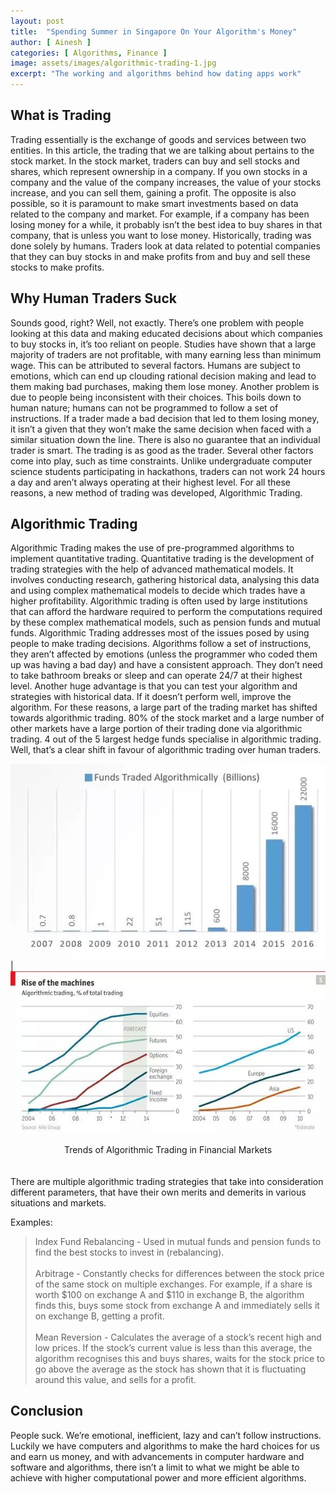```yaml
---
layout: post
title:  "Spending Summer in Singapore On Your Algorithm's Money"
author: [ Ainesh ]
categories: [ Algorithms, Finance ]
image: assets/images/algorithmic-trading-1.jpg
excerpt: "The working and algorithms behind how dating apps work"
---
```



## What is Trading

Trading essentially is the exchange of goods and services between two entities. In this article, the trading that we are talking about pertains to the stock market. In the stock market, traders can buy and sell stocks and shares, which represent ownership in a company. If you own stocks in a company and the value of the company increases, the value of your stocks increase, and you can sell them, gaining a profit. The opposite is also possible, so it is paramount to make smart investments based on data related to the company and market. For example, if a company has been losing money for a while, it probably isn’t the best idea to buy shares in that company, that is unless you want to lose money. Historically, trading was done solely by humans. Traders look at data related to potential companies that they can buy stocks in and make profits from and buy and sell these stocks to make profits.

## Why Human Traders Suck

Sounds good, right? Well, not exactly. There’s one problem with people looking at this data and making educated decisions about which companies to buy stocks in, it’s too reliant on people. Studies have shown that a large majority of traders are not profitable, with many earning less than minimum wage. This can be attributed to several factors. Humans are subject to emotions, which can end up clouding rational decision making and lead to them making bad purchases, making them lose money. Another problem is due to people being inconsistent with their choices. This boils down to human nature; humans can not be programmed to follow a set of instructions. If a trader made a bad decision that led to them losing money, it isn’t a given that they won’t make the same decision when faced with a similar situation down the line. There is also no guarantee that an individual trader is smart. The trading is as good as the trader. Several other factors come into play, such as time constraints. Unlike undergraduate computer science students participating in hackathons, traders can not work 24 hours a day and aren’t always operating at their highest level. For all these reasons, a new method of trading was developed, Algorithmic Trading.

## Algorithmic Trading

Algorithmic Trading makes the use of pre-programmed algorithms to implement quantitative trading. Quantitative trading is the development of trading strategies with the help of advanced mathematical models. It involves conducting research, gathering historical data, analysing this data and using complex mathematical models to decide which trades have a higher profitability. Algorithmic trading is often used by large institutions that can afford the hardware required to perform the computations required by these complex mathematical models, such as pension funds and mutual funds. Algorithmic Trading addresses most of the issues posed by using people to make trading decisions. Algorithms follow a set of instructions, they aren’t affected by emotions (unless the programmer who coded them up was having a bad day) and have a consistent approach. They don’t need to take bathroom breaks or sleep and can operate 24/7 at their highest level. Another huge advantage is that you can test your algorithm and strategies with historical data. If it doesn’t perform well, improve the algorithm. For these reasons, a large part of the trading market has shifted towards algorithmic trading. 80% of the stock market and a large number of other markets have a large portion of their trading done via algorithmic trading. 4 out of the 5 largest hedge funds specialise in algorithmic trading. Well, that’s a clear shift in favour of algorithmic trading over human traders.

![Trends of Algorithmic Trading in Different Markets](../assets/images/algorithmic-trading-2.jpg) | ![Trends of Funds Traded Algorithmically in Different Markets](../assets/images/algorithmic-trading-3.jpg)

<div align="center">Trends of Algorithmic Trading in Financial Markets</div>
<br><br>
There are multiple algorithmic trading strategies that take into consideration different parameters, that have their own merits and demerits in various situations and markets.

Examples:

> Index Fund Rebalancing - Used in mutual funds and pension funds to find the best stocks to invest in (rebalancing).<br><br>
> Arbitrage - Constantly checks for differences between the stock price of the same stock on multiple exchanges. For example, if a share is worth $100 on exchange A and $110 in exchange B, the algorithm finds this, buys some stock from exchange A and immediately sells it on exchange B, getting a profit.<br><br>
> Mean Reversion - Calculates the average of a stock’s recent high and low prices. If the stock’s current value is less than this average, the algorithm recognises this and buys shares, waits for the stock price to go above the average as the stock has shown that it is fluctuating around this value, and sells for a profit.

## Conclusion

People suck. We’re emotional, inefficient, lazy and can’t follow instructions. Luckily we have computers and algorithms to make the hard choices for us and earn us money, and with advancements in computer hardware and software and algorithms, there isn’t a limit to what we might be able to achieve with higher computational power and more efficient algorithms.
